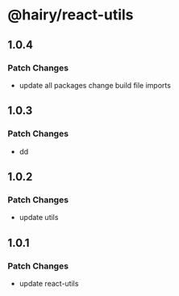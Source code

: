 # @hairy/react-utils

## 1.0.4

### Patch Changes

- update all packages change build file imports

## 1.0.3

### Patch Changes

- dd

## 1.0.2

### Patch Changes

- update utils

## 1.0.1

### Patch Changes

- update react-utils
